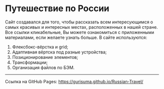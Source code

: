 # Путешествие по России

Сайт создавался для того, чтобы рассказать всем интересующимся о самых красивых и интересных местах, расположенных в нашей стране. Все ссылки кликабельные, Вы можете ознакомиться с приложенными материалами, если желаете узнать больше. В сайте используются:

1. Флексбокс-вёрстка и grid;
2. Адаптивная вёртска под разные устройства;
3. Позиционирование элементов;
4. Трансформации;
5. Организация файлов по БЭМ.

------

Ссылка на GitHub Pages: https://gurisuma.github.io/Russian-Travel/


